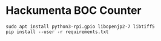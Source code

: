 # Hackumenta BOC Counter

```shell
sudo apt install python3-rpi.gpio libopenjp2-7 libtiff5
pip install --user -r requirements.txt
```

